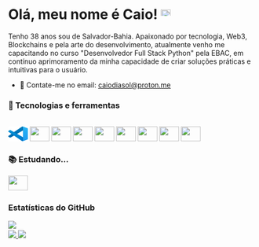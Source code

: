 # Olá, meu nome é Caio! <img src="https://raw.githubusercontent.com/MartinHeinz/MartinHeinz/master/wave.gif" width="20px" height="20px" />
Tenho 38 anos sou de Salvador-Bahia. Apaixonado por tecnologia, Web3, Blockchains e pela arte do desenvolvimento, atualmente venho me capacitando no curso "Desenvolvedor Full Stack Python" pela EBAC, em contínuo aprimoramento da minha capacidade de criar soluções práticas e intuitivas para o usuário.

- 💬 Contate-me no email: caiodiasol@proton.me

### 🔧 Tecnologias e ferramentas 

<div style:"inline_block"><br>
<img alt="mysql" height="30" width="40" src="https://github.com/devicons/devicon/blob/master/icons/vscode/vscode-original.svg">
<img src="https://cdn.jsdelivr.net/gh/devicons/devicon@latest/icons/git/git-original.svg" width="40" height="30"/> 
<img src="https://cdn.jsdelivr.net/gh/devicons/devicon@latest/icons/html5/html5-original.svg" width="40" height="30"/> 
<img src="https://cdn.jsdelivr.net/gh/devicons/devicon@latest/icons/css3/css3-original.svg" width="40" height="30"/>
<img src="https://cdn.jsdelivr.net/gh/devicons/devicon@latest/icons/javascript/javascript-original.svg" width="40" height="30"/> 
<img src="https://cdn.jsdelivr.net/gh/devicons/devicon@latest/icons/jquery/jquery-plain-wordmark.svg" width="40" height="30"/>
<img height="30" width="40" src="https://raw.githubusercontent.com/jmnote/z-icons/master/svg/bootstrap.svg">
<img src="https://cdn.jsdelivr.net/gh/devicons/devicon@latest/icons/sass/sass-original.svg" height="30" width="40" />
<img src="https://cdn.jsdelivr.net/gh/devicons/devicon@latest/icons/gulp/gulp-plain.svg" height="30" width="40" />

</div>

### 📚 Estudando... 
<img src="https://cdn.jsdelivr.net/gh/devicons/devicon@latest/icons/gulp/gulp-plain.svg" height="30" width="40" />

### Estatísticas do GitHub 
<img src="https://i.pinimg.com/originals/65/c4/f4/65c4f452571be1261e9c623f7da488ac.gif" width=35px />

<div>
<a href="https://github.com/caiodiasol">
<img loading="lazy" height="180em" src="https://github-readme-stats.vercel.app/api?username=caiodiasol&show_icons=true&theme=tokyonight&include_all_commits=true&count_private=true"/>
<img loading="lazy" height="180em" src="https://github-readme-stats.vercel.app/api/top-langs/?username=caiodiasol&langs_count=7&theme=tokyonight"/>
</div>
